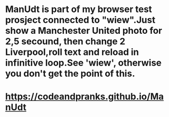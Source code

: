 # ManUdt is part of my browser test prosject connected to "wiew".Just show a Manchester United photo for 2,5 secound, then change 2 Liverpool,roll text and reload in infinitive loop.See 'wiew', otherwise you don't get the point of this.

# https://codeandpranks.github.io/ManUdt
